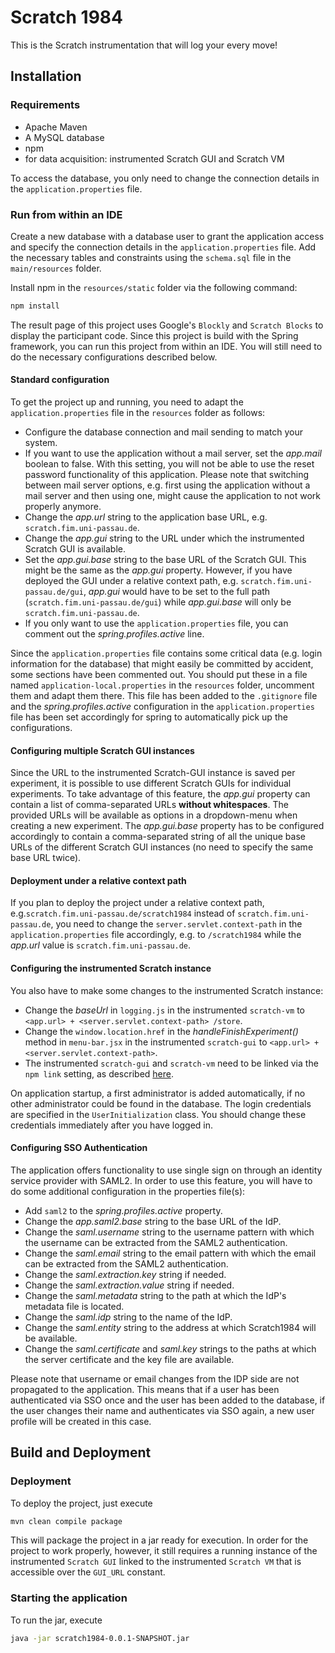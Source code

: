 # Scratch 1984

This is the Scratch instrumentation that will log your every move!

## Installation

### Requirements

- Apache Maven
- A MySQL database
- npm
- for data acquisition: instrumented Scratch GUI and Scratch VM

To access the database, you only need to change the connection details in the `application.properties` file.

### Run from within an IDE

Create a new database with a database user to grant the application access and specify the connection details in the
`application.properties` file. Add the necessary tables and constraints using the `schema.sql` file in the
`main/resources` folder.

Install npm in the `resources/static` folder via the following command:
```bash
npm install
```
The result page of this project uses Google's `Blockly` and `Scratch Blocks` to display the participant code. Since this
project is build with the Spring framework, you can run this project from within an IDE. You will still need to do the
necessary configurations described below.

#### Standard configuration

To get the project up and running, you need to adapt the `application.properties` file in the `resources` folder as
follows:
- Configure the database connection and mail sending to match your system.
- If you want to use the application without a mail server, set the *app.mail* boolean to false. With this setting,
  you will not be able to use the reset password functionality of this application. Please note that switching between
  mail server options, e.g. first using the application without a mail server and then using one, might cause the
  application to not work properly anymore.
- Change the *app.url* string to the application base URL, e.g. `scratch.fim.uni-passau.de`.
- Change the *app.gui* string to the URL under which the instrumented Scratch GUI is available.
- Set the *app.gui.base* string to the base URL of the Scratch GUI. This might be the same as the *app.gui* property.
  However, if you have deployed the GUI under a relative context path, e.g. `scratch.fim.uni-passau.de/gui`, *app.gui*
  would have to be set to the full path (`scratch.fim.uni-passau.de/gui`) while *app.gui.base* will only be
  `scratch.fim.uni-passau.de`.
- If you only want to use the `application.properties` file, you can comment out the *spring.profiles.active* line.

Since the `application.properties` file contains some critical data (e.g. login information for the database) that might
easily be committed by accident, some sections have been commented out. You should put these in a file named
`application-local.properties` in the `resources` folder, uncomment them and adapt them there. This file has been added
to the `.gitignore` file and the *spring.profiles.active* configuration in the `application.properties` file has been
set accordingly for spring to automatically pick up the configurations.

#### Configuring multiple Scratch GUI instances

Since the URL to the instrumented Scratch-GUI instance is saved per experiment, it is possible to use different Scratch
GUIs for individual experiments. To take advantage of this feature, the *app.gui* property can contain a list of
comma-separated URLs **without whitespaces**. The provided URLs will be available as options in a dropdown-menu when
creating a new experiment. The *app.gui.base* property has to be configured accordingly to contain a comma-separated
string of all the unique base URLs of the different Scratch GUI instances (no need to specify the same base URL twice).

#### Deployment under a relative context path

If you plan to deploy the project under a relative context path, e.g.`scratch.fim.uni-passau.de/scratch1984` instead of
`scratch.fim.uni-passau.de`, you need to change the `server.servlet.context-path` in the `application.properties` file
accordingly, e.g. to `/scratch1984` while the *app.url* value is `scratch.fim.uni-passau.de`.

#### Configuring the instrumented Scratch instance

You also have to make some changes to the instrumented Scratch instance:
- Change the *baseUrl* in `logging.js` in the instrumented `scratch-vm` to `<app.url> + <server.servlet.context-path>
  /store`.
- Change the `window.location.href` in the *handleFinishExperiment()* method in `menu-bar.jsx` in the instrumented
  `scratch-gui` to `<app.url> + <server.servlet.context-path>`.
- The instrumented `scratch-gui` and `scratch-vm` need to be linked via the `npm link` setting, as described
  [here](https://github.com/LLK/scratch-gui/wiki/Getting-Started).

On application startup, a first administrator is added automatically, if no other administrator could be found in the
database. The login credentials are specified in the `UserInitialization` class. You should change these credentials
immediately after you have logged in.

#### Configuring SSO Authentication

The application offers functionality to use single sign on through an identity service provider with SAML2. In order to
use this feature, you will have to do some additional configuration in the properties file(s):
- Add `saml2` to the *spring.profiles.active* property.
- Change the *app.saml2.base* string to the base URL of the IdP.
- Change the *saml.username* string to the username pattern with which the username can be extracted from the SAML2
authentication.
- Change the *saml.email* string to the email pattern with which the email can be extracted from the SAML2
authentication.
- Change the *saml.extraction.key* string if needed.
- Change the *saml.extraction.value* string if needed.
- Change the *saml.metadata* string to the path at which the IdP's metadata file is located.
- Change the *saml.idp* string to the name of the IdP.
- Change the *saml.entity* string to the address at which Scratch1984 will be available.
- Change the *saml.certificate* and *saml.key* strings to the paths at which the server certificate and the key file are
available.

Please note that username or email changes from the IDP side are not propagated to the application. This means that if a
user has been authenticated via SSO once and the user has been added to the database, if the user changes their name and
authenticates via SSO again, a new user profile will be created in this case.

## Build and Deployment

### Deployment
To deploy the project, just execute
```bash
mvn clean compile package
```
This will package the project in a jar ready for execution. In order for the project to work properly, however, it still
requires a running instance of the instrumented `Scratch GUI` linked to the instrumented `Scratch VM` that is accessible
over the `GUI_URL` constant.

### Starting the application

To run the jar, execute
```bash
java -jar scratch1984-0.0.1-SNAPSHOT.jar
```
